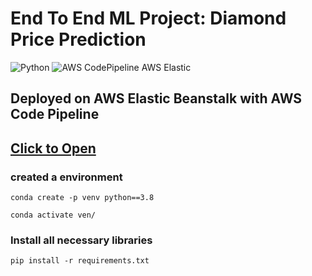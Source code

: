 # End To End ML Project: Diamond Price Prediction 
![Python](https://img.shields.io/badge/Python-3.8-brightgreen.svg) ![[AWS CodePipeline](https://img.shields.io/badge/AWS-CodePipeline-blue) ![AWS Elastic](https://img.shields.io/badge/AWS-Elastic_Beanstalk-blue)](http://diamonpricepredictionproject-env.eba-amvmjmgc.us-east-1.elasticbeanstalk.com/)

## Deployed on AWS Elastic Beanstalk with AWS Code Pipeline

## [Click to Open](http://diamonpricepredictionproject-env.eba-amvmjmgc.us-east-1.elasticbeanstalk.com/)


### created a environment

```
conda create -p venv python==3.8

conda activate ven/
```
### Install all necessary libraries
```
pip install -r requirements.txt
```
